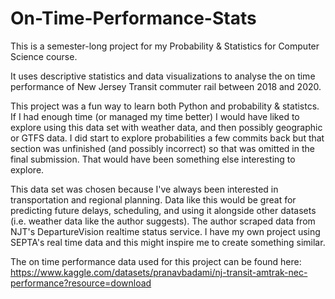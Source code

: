 # On-Time-Performance-Stats
This is a semester-long project for my Probability & Statistics for Computer Science course.

It uses descriptive statistics and data visualizations to analyse the on time performance of New Jersey Transit
commuter rail between 2018 and 2020. 

This project was a fun way to learn both Python and probability & statistcs. If I had enough time (or managed my time better) I would have liked to explore using this data set with weather data, and then possibly geographic or GTFS data. I did start to explore probabilities a few commits back but that section was unfinished (and possibly incorrect) so that was omitted in the final submission. That would have been something else interesting to explore.

This data set was chosen because I've always been interested in transportation and regional planning. Data like this would be great for predicting future delays, scheduling, and using it alongside other datasets (i.e. weather data like the author suggests). The author scraped data from NJT's DepartureVision realtime status service. I have my own project using SEPTA's real time data and this might inspire me to create something similar.

The on time performance data used for this project can be found here:
https://www.kaggle.com/datasets/pranavbadami/nj-transit-amtrak-nec-performance?resource=download
